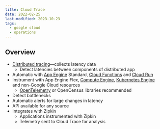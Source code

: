 ```yaml
---
title: Cloud Trace
date: 2022-02-25
last-modified: 2023-10-23
tags:
  - google cloud
  - operations
---
```


## Overview

- [Distributed tracing](notes/Distributed%20Tracing.md)—collects latency data
	- Detect latencies between components of distributed app
- Automatic with [App Engine](notes/App%20Engine.md) Standard, [Cloud Functions](notes/Cloud%20Functions.md) and [Cloud Run](notes/Cloud%20Run.md)
- Instrument with App Engine Flex, [Compute Engine](notes/Compute%20Engine.md), [Kubernetes Engine](notes/Kubernetes%20Engine%20(GKE).md) and non-Google Cloud resources
	- [OpenTelemetry](notes/OpenTelemetry.md) or OpenCensus libraries recommended
- Detect bottlenecks
- Automatic alerts for large changes in latency
- API available for any source
- Integrates with Zipkin
	- Applications instrumented with Zipkin
	- Telemetry sent to Cloud Trace for analysis
